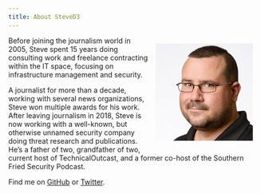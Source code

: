 ```yaml
---
title: About SteveD3
---
```


<img style="float: right; margin:1em;" src="/images/Steve-Square-Twitter-sm.jpg"> Before joining the journalism world in 2005, Steve spent 15 years doing consulting work and freelance contracting within the IT space, focusing on infrastructure management and security.

A journalist for more than a decade, working with several news organizations, Steve won multiple awards for his work. After leaving journalism in 2018, Steve is now working with a well-known, but otherwise unnamed security company doing threat research and publications. He’s a father of two, grandfather of two, current host of TechnicalOutcast, and a former co-host of the Southern Fried Security Podcast.

Find me on [GitHub](https://github.com/SteveD3) or [Twitter](https://twitter.com/SteveD3).
